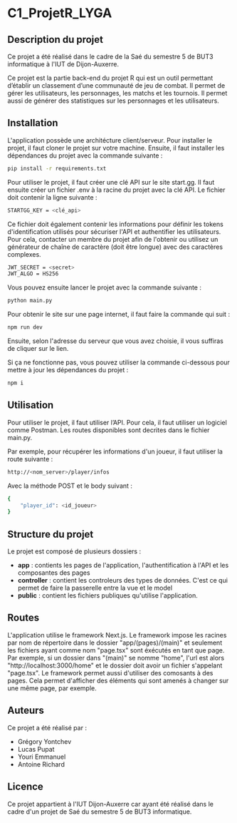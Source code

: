 # C1_ProjetR_LYGA

## Description du projet

Ce projet a été réalisé dans le cadre de la Saé du semestre 5 de BUT3 informatique à l'IUT de Dijon-Auxerre.

Ce projet est la partie back-end du projet R qui est un outil permettant d’établir un classement d’une communauté de jeu de combat. Il permet de gérer les utilisateurs, les personnages, les matchs et les tournois. Il permet aussi de générer des statistiques sur les personnages et les utilisateurs. 

## Installation

L'application possède une architécture client/serveur.
Pour installer le projet, il faut cloner le projet sur votre machine. 
Ensuite, il faut installer les dépendances du projet avec la commande suivante : 

```bash
pip install -r requirements.txt
```

Pour utiliser le projet, il faut créer une clé API sur le site start.gg. 
Il faut ensuite créer un fichier .env à la racine du projet avec la clé API. 
Le fichier doit contenir la ligne suivante : 

```bash
STARTGG_KEY = <clé_api>
```

Ce fichier doit également contenir les informations pour définir les tokens d'identification utilisés pour sécuriser l'API et authentifier les utilisateurs.
Pour cela, contacter un membre du projet afin de l'obtenir ou utilisez un générateur de chaîne de caractère (doit être longue) avec des caractères complexes.

```bash
JWT_SECRET = <secret>
JWT_ALGO = HS256
```

Vous pouvez ensuite lancer le projet avec la commande suivante : 

```bash
python main.py
```

Pour obtenir le site sur une page internet, il faut faire la commande qui suit :

```bash
npm run dev
```

Ensuite, selon l'adresse du serveur que vous avez choisie, il vous suffiras de cliquer sur le lien.

Si ça ne fonctionne pas, vous pouvez utiliser la commande ci-dessous pour mettre à jour les dépendances du projet :

```bash
npm i
```

## Utilisation

Pour utiliser le projet, il faut utiliser l’API. Pour cela, il faut utiliser un logiciel comme Postman.
Les routes disponibles sont decrites dans le fichier main.py.

Par exemple, pour récupérer les informations d'un joueur, il faut utiliser la route suivante : 

```bash
http://<nom_server>/player/infos
```

Avec la méthode POST et le body suivant : 

```bash
{
    "player_id": <id_joueur>
}
```

## Structure du projet

Le projet est composé de plusieurs dossiers :

- **app** : contients les pages de l'application, l'authentification à l'API et les composantes des pages
- **controller** : contient les controleurs des types de données. C'est ce qui permet de faire la passerelle entre la vue et le model
- **public** : contient les fichiers publiques qu'utilise l'application.

## Routes

L'application utilise le framework Next.js. Le framework impose les racines par nom de répertoire dans le dossier "app/(pages)/(main)" et seulement les fichiers ayant comme nom "page.tsx" sont éxécutés en tant que page.
Par exemple, si un dossier dans "(main)" se nomme "home", l'url est alors "http://localhost:3000/home" et le dossier doit avoir un fichier s'appelant "page.tsx".
Le framework permet aussi d'utiliser des comosants à des pages. Cela permet d'afficher des éléments qui sont amenés à changer sur une même page, par exemple.

## Auteurs

Ce projet a été réalisé par :
* Grégory Yontchev
* Lucas Pupat
* Youri Emmanuel
* Antoine Richard

## Licence

Ce projet appartient à l'IUT Dijon-Auxerre car ayant été réalisé dans le cadre d'un projet de Saé du semestre 5 de BUT3 informatique.
